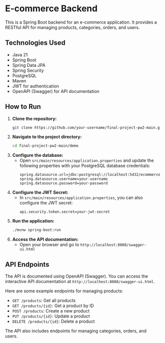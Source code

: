 # E-commerce Backend

This is a Spring Boot backend for an e-commerce application. It provides a RESTful API for managing products, categories, orders, and users.

## Technologies Used

*   Java 21
*   Spring Boot
*   Spring Data JPA
*   Spring Security
*   PostgreSQL
*   Maven
*   JWT for authentication
*   OpenAPI (Swagger) for API documentation

## How to Run

1.  **Clone the repository:**
    ```bash
    git clone https://github.com/your-username/final-project-pw2-main.git
    ```
2.  **Navigate to the project directory:**
    ```bash
    cd final-project-pw2-main/demo
    ```
3.  **Configure the database:**
    *   Open `src/main/resources/application.properties` and update the following properties with your PostgreSQL database credentials:
        ```properties
        spring.datasource.url=jdbc:postgresql://localhost:5432/ecommercepw
        spring.datasource.username=your-username
        spring.datasource.password=your-password
        ```
4.  **Configure the JWT Secret:**
    *   In `src/main/resources/application.properties`, you can also configure the JWT secret:
        ```properties
        api.security.token.secret=your-jwt-secret
        ```
5.  **Run the application:**
    ```bash
    ./mvnw spring-boot:run
    ```
6.  **Access the API documentation:**
    *   Open your browser and go to `http://localhost:8080/swagger-ui.html`

## API Endpoints

The API is documented using OpenAPI (Swagger). You can access the interactive API documentation at `http://localhost:8080/swagger-ui.html`.

Here are some example endpoints for managing products:

*   `GET /products`: Get all products
*   `GET /products/{id}`: Get a product by ID
*   `POST /products`: Create a new product
*   `PUT /products/{id}`: Update a product
*   `DELETE /products/{id}`: Delete a product

The API also includes endpoints for managing categories, orders, and users.